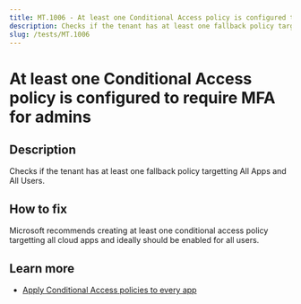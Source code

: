 ```yaml
---
title: MT.1006 - At least one Conditional Access policy is configured to require MFA for admins
description: Checks if the tenant has at least one fallback policy targetting All Apps and All Users.
slug: /tests/MT.1006
---
```


# At least one Conditional Access policy is configured to require MFA for admins

## Description

Checks if the tenant has at least one fallback policy targetting All Apps and All Users.

## How to fix

Microsoft recommends creating at least one conditional access policy targetting all cloud apps and ideally should be enabled for all users.

## Learn more

- [Apply Conditional Access policies to every app](https://learn.microsoft.com/entra/identity/conditional-access/plan-conditional-access#apply-conditional-access-policies-to-every-app)
